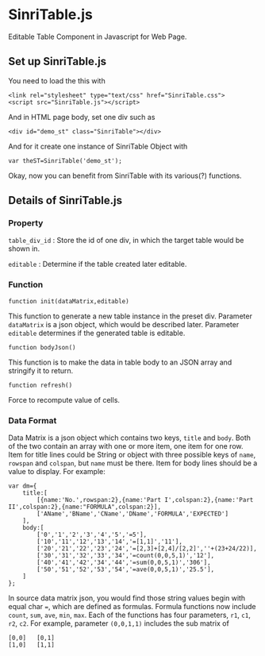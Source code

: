 # SinriTable.js
Editable Table Component in Javascript for Web Page.

## Set up SinriTable.js

You need to load the this with

	<link rel="stylesheet" type="text/css" href="SinriTable.css">
	<script src="SinriTable.js"></script>

And in HTML page body, set one div such as 

	<div id="demo_st" class="SinriTable"></div>

And for it create one instance of SinriTable Object with

	var theST=SinriTable('demo_st');

Okay, now you can benefit from SinriTable with its various(?) functions.

## Details of SinriTable.js

### Property

`table_div_id` : Store the id of one div, in which the target table would be shown in.

`editable` : Determine if the table created later editable.

### Function

`function init(dataMatrix,editable)`

This function to generate a new table instance in the preset div. Parameter `dataMatrix` is a json object, which would be described later. Parameter `editable` determines if the generated table is editable.

`function bodyJson()`

This function is to make the data in table body to an JSON array and stringify it to return.

`function refresh()`

Force to recompute value of cells.

### Data Format

Data Matrix is a json object which contains two keys, `title` and `body`. Both of the two contain an array with one or more item, one item for one row. Item for title lines could be String or object with three possible keys of `name`, `rowspan` and `colspan`, but `name` must be there. Item for body lines should be a value to display. For example:

	var dm={
		title:[
			[{name:'No.',rowspan:2},{name:'Part I',colspan:2},{name:'Part II',colspan:2},{name:"FORMULA",colspan:2}],
			['AName','BName','CName','DName','FORMULA','EXPECTED']
		],
		body:[
			['0','1','2','3','4','5','=5'],
			['10','11','12','13','14','=[1,1]','11'],
			['20','21','22','23','24','=[2,3]+[2,4]/[2,2]',''+(23+24/22)],
			['30','31','32','33','34','=count(0,0,5,1)','12'],
			['40','41','42','34','44','=sum(0,0,5,1)','306'],
			['50','51','52','53','54','=ave(0,0,5,1)','25.5'],
		]
	};

In source data matrix json, you would find those string values begin with equal char `=`, which are defined as formulas. Formula functions now include `count`, `sum`, `ave`, `min`, `max`. Each of the functions has four parameters, `r1`, `c1`, `r2`, `c2`. For example, parameter `(0,0,1,1)` includes the sub matrix of 

	[0,0]	[0,1]
	[1,0]	[1,1]

